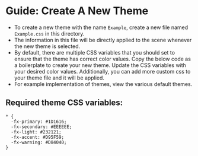 # Guide: Create A New Theme

* To create a new theme with the name `Example`, create a new file named `Example.css` in this
  directory.
* The information in this file will be directly applied to the scene whenever the new theme is
  selected.
* By default, there are multiple CSS variables that you should set to ensure that the theme has
  correct color values. Copy the below code as a boilerplate to create your new theme. Update the
  CSS variables with your desired color values. Additionally, you can add more custom css to your
  theme file and it will be applied.
* For example implementation of themes, view the various default themes.

## Required theme CSS variables:

```
* {
  -fx-primary: #1D1616;
  -fx-secondary: #EEEEEE;
  -fx-light: #232121;
  -fx-accent: #D95F59;
  -fx-warning: #D84040;
}
```